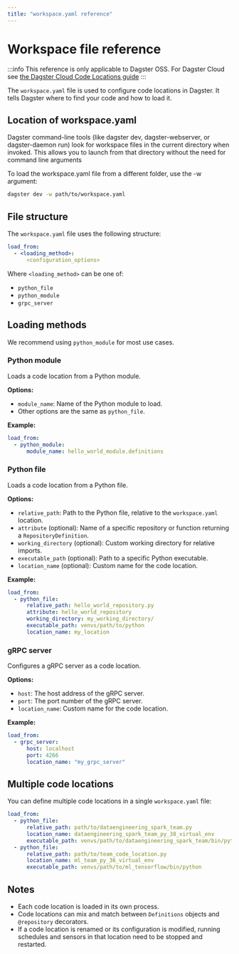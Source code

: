 ```yaml
---
title: "workspace.yaml reference"
---
```


# Workspace file reference

:::info
    This reference is only applicable to Dagster OSS. For Dagster Cloud see [the Dagster Cloud Code Locations guide](/dagster-plus/deployment/code-locations)
:::

The `workspace.yaml` file is used to configure code locations in Dagster. It tells Dagster where to find your code and how to load it.

## Location of workspace.yaml

Dagster command-line tools (like dagster dev, dagster-webserver, or dagster-daemon run) look for workspace files in the current directory when invoked. This allows you to launch from that directory without the need for command line arguments

To load the workspace.yaml file from a different folder, use the -w argument:

```bash
dagster dev -w path/to/workspace.yaml
```

## File structure

The `workspace.yaml` file uses the following structure:

```yaml
load_from:
  - <loading_method>:
      <configuration_options>
```

Where `<loading_method>` can be one of:
- `python_file`
- `python_module`
- `grpc_server`



## Loading methods

We recommend using `python_module` for most use cases.

### Python module

Loads a code location from a Python module.

**Options:**
- `module_name`: Name of the Python module to load.
- Other options are the same as `python_file`.

**Example:**
```yaml
load_from:
  - python_module:
      module_name: hello_world_module.definitions
```


### Python file

Loads a code location from a Python file.

**Options:**
- `relative_path`: Path to the Python file, relative to the `workspace.yaml` location.
- `attribute` (optional): Name of a specific repository or function returning a `RepositoryDefinition`.
- `working_directory` (optional): Custom working directory for relative imports.
- `executable_path` (optional): Path to a specific Python executable.
- `location_name` (optional): Custom name for the code location.

**Example:**
```yaml
load_from:
  - python_file:
      relative_path: hello_world_repository.py
      attribute: hello_world_repository
      working_directory: my_working_directory/
      executable_path: venvs/path/to/python
      location_name: my_location
```

### gRPC server

Configures a gRPC server as a code location.

**Options:**
- `host`: The host address of the gRPC server.
- `port`: The port number of the gRPC server.
- `location_name`: Custom name for the code location.

**Example:**
```yaml
load_from:
  - grpc_server:
      host: localhost
      port: 4266
      location_name: "my_grpc_server"
```

## Multiple code locations

You can define multiple code locations in a single `workspace.yaml` file:

```yaml
load_from:
  - python_file:
      relative_path: path/to/dataengineering_spark_team.py
      location_name: dataengineering_spark_team_py_38_virtual_env
      executable_path: venvs/path/to/dataengineering_spark_team/bin/python
  - python_file:
      relative_path: path/to/team_code_location.py
      location_name: ml_team_py_36_virtual_env
      executable_path: venvs/path/to/ml_tensorflow/bin/python
```

## Notes

- Each code location is loaded in its own process.
- Code locations can mix and match between `Definitions` objects and `@repository` decorators.
- If a code location is renamed or its configuration is modified, running schedules and sensors in that location need to be stopped and restarted.